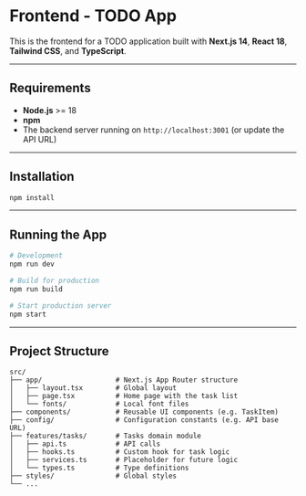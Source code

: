 # Frontend - TODO App

This is the frontend for a TODO application built with **Next.js 14**, **React 18**, **Tailwind CSS**, and **TypeScript**.

---

## Requirements

- **Node.js** >= 18  
- **npm**  
- The backend server running on `http://localhost:3001` (or update the API URL)

---

## Installation

```bash
npm install
```

---

## Running the App

```bash
# Development
npm run dev

# Build for production
npm run build

# Start production server
npm start
```

---

## Project Structure

```
src/
├── app/                  # Next.js App Router structure
│   ├── layout.tsx        # Global layout
│   ├── page.tsx          # Home page with the task list
│   └── fonts/            # Local font files
├── components/           # Reusable UI components (e.g. TaskItem)
├── config/               # Configuration constants (e.g. API base URL)
├── features/tasks/       # Tasks domain module
│   ├── api.ts            # API calls
│   ├── hooks.ts          # Custom hook for task logic
│   ├── services.ts       # Placeholder for future logic
│   └── types.ts          # Type definitions
├── styles/               # Global styles
└── ...
```

